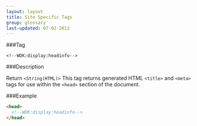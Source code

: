 ```yaml
---
layout: layout
title: Site Specific Tags
group: glossary
last-updated: 07-02-2013
---
```



###Tag

```
<!--WDK:display:headinfo-->
```

###Description

Return `<String(HTML)>`
This tag returns generated HTML `<title>` and `<meta>` tags for use within the `<head>` section of the document.

###Example

```html
<head>
  <!--WDK:display:headinfo-->
</head>
```